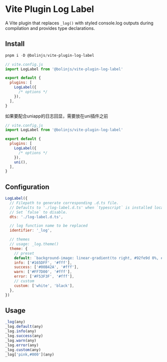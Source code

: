 # Vite Plugin Log Label

A Vite plugin that replaces `_log()` with styled console.log outputs during compilation and provides type declarations.

## Install

```powershell
pnpm i -D @bolinjs/vite-plugin-log-label
```

```javascript
// vite.config.js
import LogLabel from '@bolinjs/vite-plugin-log-label'

export default {
  plugins: [
    LogLabel({
      /* options */
    }),
  ],
}
```

如果要配合uniapp的日志回显，需要放在uni插件之前

```javascript
// vite.config.js
import LogLabel from '@bolinjs/vite-plugin-log-label'

export default {
  plugins: [
    LogLabel({
      /* options */
    }),
    uni(),
  ],
}
```

## Configuration

```javascript
LogLabel({
  // Filepath to generate corresponding .d.ts file.
  // Defaults to './log-label.d.ts' when `typescript` is installed locally.
  // Set `false` to disable.
  dts: './log-label.d.ts',

  // log function name to be replaced
  identifier: '_log',

  // themes
  // usage: _log.theme()
  theme: {
    // preset
    default: `background-image: linear-gradient(to right, #92fe9d 0%, #00c9ff 100%);color:#000;padding:2px 5px;border-radius:4px;`,
    info: ['#165DFF', '#fff'],
    success: ['#00B42A', '#fff'],
    warn: ['#FF7D00', '#fff'],
    error: ['#F53F3F', '#fff'],
    // custom
    custom: ['white', 'black'],
  },
})
```

## Usage

```javascript
_log(any)
_log.default(any)
_log.info(any)
_log.success(any)
_log.warn(any)
_log.error(any)
_log.custom(any)
_log['pink,#000'](any)
```
